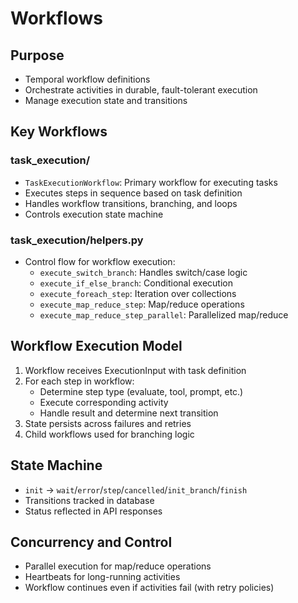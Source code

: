 # Workflows

## Purpose
- Temporal workflow definitions
- Orchestrate activities in durable, fault-tolerant execution
- Manage execution state and transitions

## Key Workflows

### task_execution/
- `TaskExecutionWorkflow`: Primary workflow for executing tasks
- Executes steps in sequence based on task definition
- Handles workflow transitions, branching, and loops
- Controls execution state machine

### task_execution/helpers.py
- Control flow for workflow execution:
  - `execute_switch_branch`: Handles switch/case logic
  - `execute_if_else_branch`: Conditional execution
  - `execute_foreach_step`: Iteration over collections
  - `execute_map_reduce_step`: Map/reduce operations
  - `execute_map_reduce_step_parallel`: Parallelized map/reduce

## Workflow Execution Model
1. Workflow receives ExecutionInput with task definition
2. For each step in workflow:
   - Determine step type (evaluate, tool, prompt, etc.)
   - Execute corresponding activity
   - Handle result and determine next transition
3. State persists across failures and retries
4. Child workflows used for branching logic

## State Machine
- `init` → `wait`/`error`/`step`/`cancelled`/`init_branch`/`finish`
- Transitions tracked in database
- Status reflected in API responses

## Concurrency and Control
- Parallel execution for map/reduce operations
- Heartbeats for long-running activities
- Workflow continues even if activities fail (with retry policies)